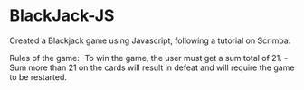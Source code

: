 # BlackJack-JS

Created a Blackjack game using Javascript, following a tutorial on Scrimba. 

Rules of the game:
-To win the game, the user must get a sum total of 21.
-Sum more than 21 on the cards will result in defeat and will require the game to be restarted.


